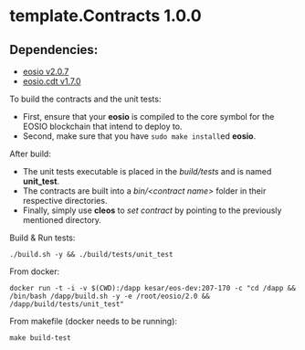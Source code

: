 # template.Contracts 1.0.0

## Dependencies:
* [eosio v2.0.7](https://github.com/EOSIO/eos/releases/tag/v2.0.7)
* [eosio.cdt v1.7.0](https://github.com/EOSIO/eosio.cdt/releases/tag/v1.7.0)

To build the contracts and the unit tests:
* First, ensure that your __eosio__ is compiled to the core symbol for the EOSIO blockchain that intend to deploy to.
* Second, make sure that you have ```sudo make install```ed __eosio__.

After build:
* The unit tests executable is placed in the _build/tests_ and is named __unit_test__.
* The contracts are built into a _bin/\<contract name\>_ folder in their respective directories.
* Finally, simply use __cleos__ to _set contract_ by pointing to the previously mentioned directory.

Build & Run tests:
```
./build.sh -y && ./build/tests/unit_test
```

From docker:
```
docker run -t -i -v $(CWD):/dapp kesar/eos-dev:207-170 -c "cd /dapp && /bin/bash /dapp/build.sh -y -e /root/eosio/2.0 && /dapp/build/tests/unit_test"
```

From makefile (docker needs to be running):
```
make build-test 
```
